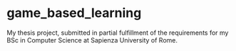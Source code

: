 # game_based_learning
My thesis project, submitted in partial fulfillment of the requirements for my BSc in Computer Science at Sapienza University of Rome.
